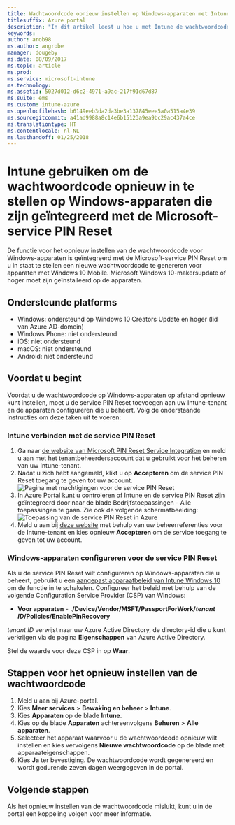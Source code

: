 ```yaml
---
title: Wachtwoordcode opnieuw instellen op Windows-apparaten met Intune
titlesuffix: Azure portal
description: "In dit artikel leest u hoe u met Intune de wachtwoordcode opnieuw kunt instellen op Windows-apparaten die zijn geïntegreerd met de Microsoft-service PIN Reset."
keywords: 
author: arob98
ms.author: angrobe
manager: dougeby
ms.date: 08/09/2017
ms.topic: article
ms.prod: 
ms.service: microsoft-intune
ms.technology: 
ms.assetid: 5027d012-d6c2-4971-a9ac-217f91d67d87
ms.suite: ems
ms.custom: intune-azure
ms.openlocfilehash: b6149eeb3da2da3be3a137845eee5a0a515a4e39
ms.sourcegitcommit: a41ad9988a8c14e6b15123a9ea9bc29ac437a4ce
ms.translationtype: HT
ms.contentlocale: nl-NL
ms.lasthandoff: 01/25/2018
---
```

# <a name="reset-the-passcode-on-windows-devices-integrated-with-the-microsoft-pin-reset-service-using-intune"></a>Intune gebruiken om de wachtwoordcode opnieuw in te stellen op Windows-apparaten die zijn geïntegreerd met de Microsoft-service PIN Reset

De functie voor het opnieuw instellen van de wachtwoordcode voor Windows-apparaten is geïntegreerd met de Microsoft-service PIN Reset om u in staat te stellen een nieuwe wachtwoordcode te genereren voor apparaten met Windows 10 Mobile. Microsoft Windows 10-makersupdate of hoger moet zijn geïnstalleerd op de apparaten.

## <a name="supported-platforms"></a>Ondersteunde platforms

- Windows: ondersteund op Windows 10 Creators Update en hoger (lid van Azure AD-domein)
- Windows Phone: niet ondersteund
- iOS: niet ondersteund
- macOS: niet ondersteund
- Android: niet ondersteund


## <a name="before-you-start"></a>Voordat u begint

Voordat u de wachtwoordcode op Windows-apparaten op afstand opnieuw kunt instellen, moet u de service PIN Reset toevoegen aan uw Intune-tenant en de apparaten configureren die u beheert. Volg de onderstaande instructies om deze taken uit te voeren:

### <a name="connect-intune-with-the-pin-reset-service"></a>Intune verbinden met de service PIN Reset

1. Ga naar [de website van Microsoft PIN Reset Service Integration](https://login.windows.net/common/oauth2/authorize?response_type=code&client_id=b8456c59-1230-44c7-a4a2-99b085333e84&resource=https%3A%2F%2Fgraph.windows.net&redirect_uri=https%3A%2F%2Fcred.microsoft.com&state=e9191523-6c2f-4f1d-a4f9-c36f26f89df0&prompt=admin_consent) en meld u aan met het tenantbeheerdersaccount dat u gebruikt voor het beheren van uw Intune-tenant.
2. Nadat u zich hebt aangemeld, klikt u op **Accepteren** om de service PIN Reset toegang te geven tot uw account.<br>
![Pagina met machtigingen voor de service PIN Reset](./media/pin-reset-service-application.png)
3. In Azure Portal kunt u controleren of Intune en de service PIN Reset zijn geïntegreerd door naar de blade Bedrijfstoepassingen - Alle toepassingen te gaan. Zie ook de volgende schermafbeelding:<br>
![Toepassing van de service PIN Reset in Azure](./media/pin-reset-service-home-screen.png)
4. Meld u aan bij [deze website](https://login.windows.net/common/oauth2/authorize?response_type=code&client_id=9115dd05-fad5-4f9c-acc7-305d08b1b04e&resource=https%3A%2F%2Fcred.microsoft.com%2F&redirect_uri=ms-appx-web%3A%2F%2FMicrosoft.AAD.BrokerPlugin%2F9115dd05-fad5-4f9c-acc7-305d08b1b04e&state=6765f8c5-f4a7-4029-b667-46a6776ad611&prompt=admin_consent) met behulp van uw beheerreferenties voor de Intune-tenant en kies opnieuw **Accepteren** om de service toegang te geven tot uw account.

### <a name="configure-windows-devices-to-use-pin-reset"></a>Windows-apparaten configureren voor de service PIN Reset

Als u de service PIN Reset wilt configureren op Windows-apparaten die u beheert, gebruikt u een [aangepast apparaatbeleid van Intune Windows 10](custom-settings-windows-10.md) om de functie in te schakelen. Configureer het beleid met behulp van de volgende Configuration Service Provider (CSP) van Windows:


- **Voor apparaten** - **./Device/Vendor/MSFT/PassportForWork/*tenant ID*/Policies/EnablePinRecovery**

*tenant ID* verwijst naar uw Azure Active Directory, de directory-id die u kunt verkrijgen via de pagina **Eigenschappen** van Azure Active Directory.

Stel de waarde voor deze CSP in op **Waar**.

## <a name="steps-to-reset-the-passcode"></a>Stappen voor het opnieuw instellen van de wachtwoordcode

1. Meld u aan bij Azure-portal.
2. Kies **Meer services** > **Bewaking en beheer** > **Intune**.
3. Kies **Apparaten** op de blade **Intune**.
4. Kies op de blade **Apparaten** achtereenvolgens **Beheren** > **Alle apparaten**.
5. Selecteer het apparaat waarvoor u de wachtwoordcode opnieuw wilt instellen en kies vervolgens **Nieuwe wachtwoordcode** op de blade met apparaateigenschappen.
6. Kies **Ja** ter bevestiging. De wachtwoordcode wordt gegenereerd en wordt gedurende zeven dagen weergegeven in de portal.

## <a name="next-steps"></a>Volgende stappen

Als het opnieuw instellen van de wachtwoordcode mislukt, kunt u in de portal een koppeling volgen voor meer informatie.


